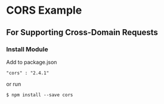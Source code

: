 
# CORS Example

## For Supporting Cross-Domain Requests

### Install Module

Add to package.json

    "cors" : "2.4.1"

or run

    $ npm install --save cors
